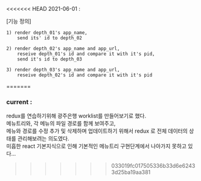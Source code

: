 <<<<<<< HEAD
2021-06-01 :

[기능 정의]

    1) render depth_01's app_name,
        send its' id to depth_02

    2) render depth_02's app_name and app_url,
        reseive depth_01's id and compare it with it's pid,
        send it's id to depth_03

    3) render depth_03's app_name and app_url,
        reseive depth_02's id and compare it with it's pid
=======
### current :

redux를 연습하기위해 광주은행 worklist를 만들어보기로 했다.<br />
메뉴트리와, 각 메뉴의 파일 경로를 함께 보여주고, <br />
메뉴와 경로를 수정 추가 및 삭제하며 업데이트하기 위해서 redux 로 전체 데이터의 상태를 관리해보려는 의도였다.<br />
미흡한 react 기본지식으로 인해 기본적인 메뉴트리 구현단계에서 나아가지 못하고 있다...<br />
>>>>>>> 033019fc017505336b33d6e62433d25ba19aa381
